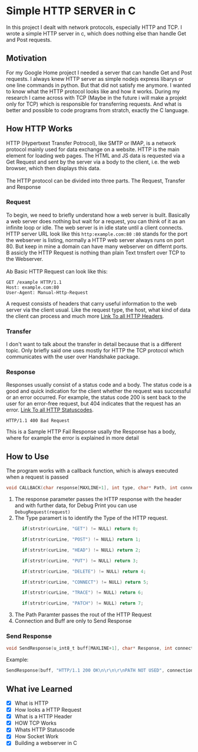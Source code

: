 # Simple HTTP SERVER in C

In this project I dealt with network protocols, especially HTTP and TCP. I wrote a simple HTTP server in c, which does nothing else than handle Get and Post requests.

## Motivation

For my Google Home project I needed a server that can handle Get and Post requests. I always knew HTTP server as simple nodejs express libarys or one line commands in python. But that did not satisfy me anymore. I wanted to know what the HTTP protocol looks like and how it works. During my research I came across with TCP (Maybe in the future i will make a projekt only for TCP) which is responsible for transferring requests. And what is better and possible to code programs from stratch, exactly the C language.

## How HTTP Works

HTTP (Hypertxext Transfer Potrocol), like SMTP or IMAP, is a network protocol mainly used for data exchange on a website. HTTP is the main element for loading web pages. The HTML and JS data is requested via a Get Request and sent by the server via a body to the client, i.e. the web browser, which then displays this data. <br/><br/>
The HTTP protocol can be divided into three parts. The Request, Transfer and Response

### Request

To begin, we need to briefly understand how a web server is built. Basically a web server does nothing but wait for a request, you can think of it as an infinite loop or idle. The web server is in idle state until a client connects. HTTP server URL look like this `http:example.com:80` `:80` stands for the port the webserver is listing, normally a HTTP web server always runs on port 80. But keep in mine a domain can have many webserver on differnt ports. B assicly the HTTP Request is nothing than plain Text trnsfert over TCP to the Webserver. <br/><br/>
Ab Basic HTTP Request can look like this:

```
GET /example HTTP/1.1
Host: example.com:80
User-Agent: Manual-Http-Request
```

A request consists of headers that carry useful information to the web server via the client usual. Like the request type, the host, what kind of data the client can process and much more [Link To all HTTP Headers](https://developer.mozilla.org/de/docs/Web/HTTP/Headers).

### Transfer

I don't want to talk about the transfer in detail because that is a different topic. Only briefly said one uses mostly for HTTP the TCP protocol which communicates with the user over Handshake package.

### Response

Responses usually consist of a status code and a body. The status code is a good and quick indication for the client whether the request was successful or an error occurred. For example, the status code 200 is sent back to the user for an error-free request, but 404 indicates that the request has an error.
[Link To all HTTP Statuscodes](https://developer.mozilla.org/de/docs/Web/HTTP/Status).

```
HTTP/1.1 400 Bad Request
```

This is a Sample HTTP Fail Response usally the Response has a body, where for example the error is explained in more detail

## How to Use

The program works with a callback function, which is always executed when a request is passed

```c
void CALLBACK(char response[MAXLINE+1], int type, char* Path, int connection, u_int8_t buff[MAXLINE+1]){}
```

1. The response parameter passes the HTTP response with the header and with further data, for Debug Print you can use `DebugRequest(request)`
2. The Type paramert is to identify the Type of the HTTP request.

```c
      if(strstr(curLine, "GET") != NULL) return 0;

      if(strstr(curLine, "POST") != NULL) return 1;

      if(strstr(curLine, "HEAD") != NULL) return 2;

      if(strstr(curLine, "PUT") != NULL) return 3;

      if(strstr(curLine, "DELETE") != NULL) return 4;

      if(strstr(curLine, "CONNECT") != NULL) return 5;

      if(strstr(curLine, "TRACE") != NULL) return 6;

      if(strstr(curLine, "PATCH") != NULL) return 7;
```

3. The Path Paramter passes the rout of the HTTP Request
4. Connection and Buff are only to Send Response

### Send Response

```c
void SendResponse(u_int8_t buff[MAXLINE+1], char* Response, int connectionNumber){}
```

Example:

```c
SendResponse(buff, "HTTP/1.1 200 OK\n\r\n\r\nPATH NOT USED", connection);
```

## What ive Learned

- [x] What is HTTP
- [x] How looks a HTTP Request
- [x] What is a HTTP Header
- [x] HOW TCP Works
- [x] Whats HTTP Statuscode
- [x] How Socket Work
- [x] Building a webserver in C
